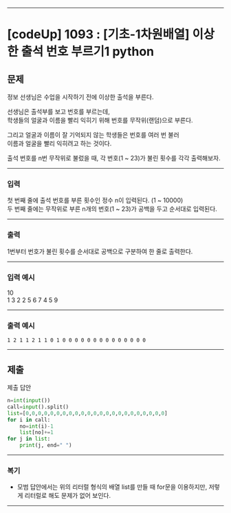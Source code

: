 
---

# [codeUp] 1093 : [기초-1차원배열] 이상한 출석 번호 부르기1 python


## 문제
정보 선생님은 수업을 시작하기 전에 이상한 출석을 부른다.

선생님은 출석부를 보고 번호를 부르는데,     
학생들의 얼굴과 이름을 빨리 익히기 위해 번호를 무작위(랜덤)으로 부른다.

그리고 얼굴과 이름이 잘 기억되지 않는 학생들은 번호를 여러 번 불러      
이름과 얼굴을 빨리 익히려고 하는 것이다.

출석 번호를 n번 무작위로 불렀을 때, 각 번호(1 ~ 23)가 불린 횟수를 각각 출력해보자.





---
### 입력 

첫 번째 줄에 출석 번호를 부른 횟수인 정수 n이 입력된다. (1 ~ 10000)     
두 번째 줄에는 무작위로 부른 n개의 번호(1 ~ 23)가 공백을 두고 순서대로 입력된다.

---
### 출력   

1번부터 번호가 불린 횟수를 순서대로 공백으로 구분하여 한 줄로 출력한다.


---
### 입력 예시

10  
1 3 2 2 5 6 7 4 5 9

---
### 출력 예시
```
1 2 1 1 2 1 1 0 1 0 0 0 0 0 0 0 0 0 0 0 0 0 0
```
---
제출
---
제출 답안
```python
n=int(input())
call=input().split()
list=[0,0,0,0,0,0,0,0,0,0,0,0,0,0,0,0,0,0,0,0,0,0,0]
for i in call:
    no=int(i)-1
    list[no]+=1
for j in list:
    print(j, end=" ")
```



---
### 복기
* 모범 답안에서는 위의 리터럴 형식의 배열 list를 만들 때 for문을 이용하지만, 저렇게 리터럴로 해도 문제가 없어 보인다.
---
